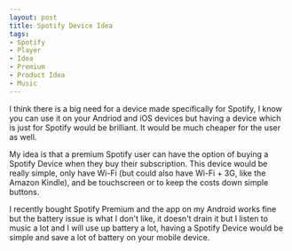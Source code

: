 ```yaml
---
layout: post
title: Spotify Device Idea
tags:
- Spotify
- Player
- Idea
- Premium
- Product Idea
- Music
---
```

I think there is a big need for a device made specifically for Spotify, I know
you can use it on your Andriod and iOS devices but having a device which is
just for Spotify would be brilliant. It would be much cheaper for the user as
well.

My idea is that a premium Spotify user can have the option of buying a Spotify
Device when they buy their subscription. This device would be really simple,
only have Wi-Fi (but could also have Wi-Fi + 3G, like the Amazon Kindle), and
be touchscreen or to keep the costs down simple buttons.

I recently bought Spotify Premium and the app on my Android works fine but the
battery issue is what I don't like, it doesn't drain it but I listen to music
a lot and I will use up battery a lot, having a Spotify Device would be simple
and save a lot of battery on your mobile device.

